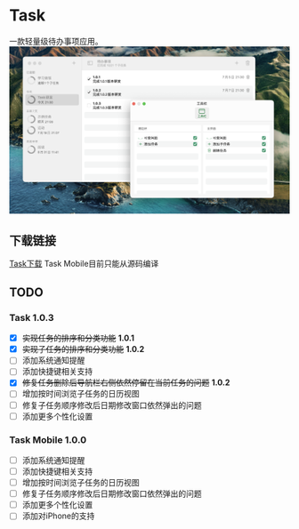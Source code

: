 # Task
一款轻量级待办事项应用。
![运行截图](./Screenshot.png)
## 下载链接
[Task下载](https://mintlf.pythonanywhere.com)
Task Mobile目前只能从源码编译
## TODO
### Task 1.0.3
- [x] ~~实现任务的排序和分类功能~~  **1.0.1**
- [x] ~~实现子任务的排序和分类功能~~ **1.0.2**
- [ ] 添加系统通知提醒
- [ ] 添加快捷键相关支持
- [x] ~~修复任务删除后导航栏右侧依然停留在当前任务的问题~~ **1.0.2**
- [ ] 增加按时间浏览子任务的日历视图
- [ ] 修复子任务顺序修改后日期修改窗口依然弹出的问题
- [ ] 添加更多个性化设置
### Task Mobile 1.0.0
- [ ] 添加系统通知提醒
- [ ] 添加快捷键相关支持
- [ ] 增加按时间浏览子任务的日历视图
- [ ] 修复子任务顺序修改后日期修改窗口依然弹出的问题
- [ ] 添加更多个性化设置
- [ ] 添加对iPhone的支持
